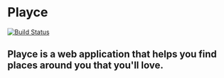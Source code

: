 # Playce
[![Build
Status](https://travis-ci.org/PlayceApp/Playce-Frontend.svg?branch=master)](https://travis-ci.org/PlayceApp/Playce-Frontend)
## Playce is a web application that helps you find places around you that you'll love.


